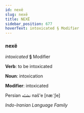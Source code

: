 ```yaml
---
id: nexë
slug: nexë
title: NEXË
sidebar_position: 677
hoverText: intoxicated § Modifier
---
```


### nexë

*intoxicated* **§** Modifier

**Verb**: to be intoxicated

**Noun**: intoxication

**Modifier**: intoxicated

Persian نشئه naš'e [næːˈʃe]

*Indo-Iranian Language Family*